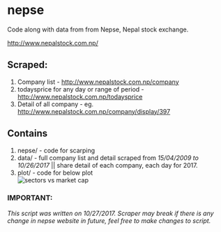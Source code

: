 # nepse
Code along with data from from Nepse, Nepal stock exchange.

http://www.nepalstock.com.np/

## Scraped:
1. Company list - http://www.nepalstock.com.np/company
2. todaysprice for any day or range of period - http://www.nepalstock.com.np/todaysprice
3. Detail of all company - eg. http://www.nepalstock.com.np/company/display/397

## Contains
1. nepse/ - code for scarping
2. data/ - full company list and detail scraped from *15/04/2009 to 10/26/2017* || share detail of each company, each day for 2017.
3. plot/ - code for below plot  
![sectors vs market cap](https://i.imgur.com/jOPsBxu.png)

### IMPORTANT:
*This script was written on 10/27/2017. Scraper may break if there
is any change in nepse website in future, feel free to make changes to script.*
